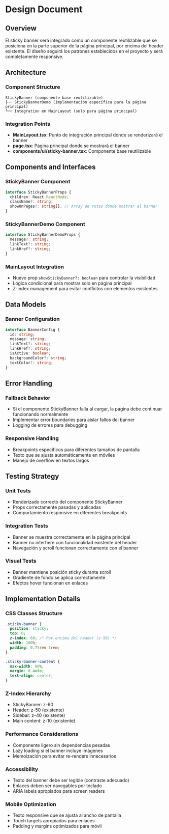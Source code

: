 # Design Document

## Overview

El sticky banner será integrado como un componente reutilizable que se posiciona en la parte superior de la página principal, por encima del header existente. El diseño seguirá los patrones establecidos en el proyecto y será completamente responsive.

## Architecture

### Component Structure
```
StickyBanner (componente base reutilizable)
├── StickyBannerDemo (implementación específica para la página principal)
└── Integration en MainLayout (solo para página principal)
```

### Integration Points
- **MainLayout.tsx**: Punto de integración principal donde se renderizará el banner
- **page.tsx**: Página principal donde se mostrará el banner
- **components/ui/sticky-banner.tsx**: Componente base reutilizable

## Components and Interfaces

### StickyBanner Component
```typescript
interface StickyBannerProps {
  children: React.ReactNode;
  className?: string;
  showOnPages?: string[]; // Array de rutas donde mostrar el banner
}
```

### StickyBannerDemo Component
```typescript
interface StickyBannerDemoProps {
  message?: string;
  linkText?: string;
  linkHref?: string;
}
```

### MainLayout Integration
- Nuevo prop `showStickyBanner?: boolean` para controlar la visibilidad
- Lógica condicional para mostrar solo en página principal
- Z-index management para evitar conflictos con elementos existentes

## Data Models

### Banner Configuration
```typescript
interface BannerConfig {
  id: string;
  message: string;
  linkText?: string;
  linkHref?: string;
  isActive: boolean;
  backgroundColor?: string;
  textColor?: string;
}
```

## Error Handling

### Fallback Behavior
- Si el componente StickyBanner falla al cargar, la página debe continuar funcionando normalmente
- Implementar error boundaries para aislar fallos del banner
- Logging de errores para debugging

### Responsive Handling
- Breakpoints específicos para diferentes tamaños de pantalla
- Texto que se ajusta automáticamente en móviles
- Manejo de overflow en textos largos

## Testing Strategy

### Unit Tests
- Renderizado correcto del componente StickyBanner
- Props correctamente pasadas y aplicadas
- Comportamiento responsive en diferentes breakpoints

### Integration Tests
- Banner se muestra correctamente en la página principal
- Banner no interfiere con funcionalidad existente del header
- Navegación y scroll funcionan correctamente con el banner

### Visual Tests
- Banner mantiene posición sticky durante scroll
- Gradiente de fondo se aplica correctamente
- Efectos hover funcionan en enlaces

## Implementation Details

### CSS Classes Structure
```css
.sticky-banner {
  position: sticky;
  top: 0;
  z-index: 60; /* Por encima del header (z-50) */
  width: 100%;
  padding: 0.75rem 1rem;
}

.sticky-banner-content {
  max-width: 90%;
  margin: 0 auto;
  text-align: center;
}
```

### Z-Index Hierarchy
- StickyBanner: z-60
- Header: z-50 (existente)
- Sidebar: z-40 (existente)
- Main content: z-10 (existente)

### Performance Considerations
- Componente ligero sin dependencias pesadas
- Lazy loading si el banner incluye imágenes
- Memoización para evitar re-renders innecesarios

### Accessibility
- Texto del banner debe ser legible (contraste adecuado)
- Enlaces deben ser navegables por teclado
- ARIA labels apropiados para screen readers

### Mobile Optimization
- Texto responsive que se ajusta al ancho de pantalla
- Touch targets apropiados para enlaces
- Padding y margins optimizados para móvil